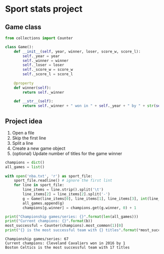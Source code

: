 
# Sport stats project

## Game class


```python
from collections import Counter

class Game():
    def __init__(self, year, winner, loser, score_w, score_l):
        self._year = year
        self._winner = winner
        self._loser = loser
        self._score_w = score_w
        self._score_l = score_l
    
    @property
    def winner(self):
        return self._winner
    
    def __str__(self):
        return self._winner + " won in " + self._year + " by " + str(self._score_w - self._score_l)
```

## Project idea
1. Open a file
1. Skip the first line
1. Split a line
1. Create a new game object
1. (optional) Update number of titles for the game winner


```python
champions = dict()
all_games = list()
    
with open('nba.txt', 'r') as sport_file:
    sport_file.readline() # ignore the first lint
    for line in sport_file:
        line_items = line.strip().split('\t')
        line_items[2] = line_items[2].split('-')
        g = Game(line_items[0], line_items[1], line_items[3], int(line_items[2][0]), int(line_items[2][1]))
        all_games.append(g)
        champions[g.winner] = champions.get(g.winner, 0) + 1

print("Championship games/series: {}".format(len(all_games)))        
print("Current champions: {}".format(b))
most_successful = Counter(champions).most_common(1)[0]
print("{} is the most successful team with {} titles".format(*most_successful))
```

    Championship games/series: 67
    Current champions: Cleveland Cavaliers won in 2016 by 1
    Boston Celtics is the most successful team with 17 titles



```python

```
